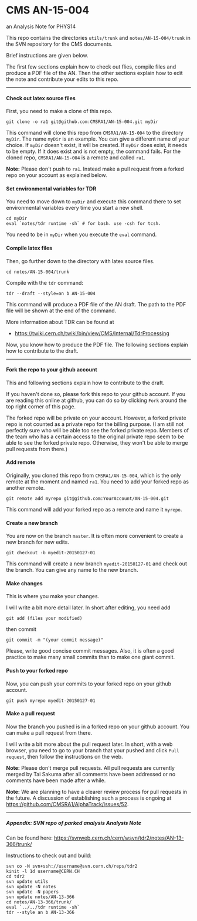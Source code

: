 # CMS AN-15-004
an Analysis Note for PHYS14

This repo contains the directories `utils/trunk` and  `notes/AN-15-004/trunk` in the SVN repository for the CMS documents.

Brief instructions are given below.

The first few sections explain how to check out flies, compile files and produce a PDF file of the AN. Then the other sections explain how to edit the note and contribute your edits to this repo.

---

#### Check out latex source files

First, you need to make a clone of this repo.

    git clone -o ra1 git@github.com:CMSRA1/AN-15-004.git myDir

This command will clone this repo from `CMSRA1/AN-15-004` to the directory `myDir`. The name `myDir` is an example. You can give a different name of your choice. If `myDir` doesn't exist, it will be created. If `myDir` does exist, it needs to be empty. If it does exist and is not empty, the command fails. For the cloned repo, `CMSRA1/AN-15-004` is a remote and called `ra1`.

**Note:** Please don't push to `ra1`. Instead make a pull request from a forked repo on your account as explained below.


#### Set environmental variables for TDR

You need to move down to `myDir` and execute this command there to set environmental variables every time you start a new shell.

    cd myDir
    eval `notes/tdr runtime -sh` # for bash. use -csh for tcsh.

You need to be in `myDir` when you execute the `eval` command.

#### Compile latex files

Then, go further down to the directory with latex source files.

    cd notes/AN-15-004/trunk

Compile with the `tdr` command:

    tdr --draft --style=an b AN-15-004

This command will produce a PDF file of the AN draft. The path to the PDF file will be shown at the end of the command.

More information about TDR can be found at

* https://twiki.cern.ch/twiki/bin/view/CMS/Internal/TdrProcessing

Now, you know how to produce the PDF file. The following sections explain how to contribute to the draft.

---

#### Fork the repo to your github account

This and following sections explain how to contribute to the draft.

If you haven't done so, please fork this repo to your github account. If you are reading this online at github, you can do so by clicking `Fork`  around the top right corner of this page.

The forked repo will be private on your account. However, a forked private repo is not counted as a private repo for the billing purpose.  (I am still not perfectly sure who will be able too see the forked private repo. Members of the team who has a certain access to the original private repo seem to be able to see the forked private repo. Otherwise, they won't be able to merge pull requests from there.)

#### Add remote

Originally, you cloned this repo from `CMSRA1/AN-15-004`, which is the only remote at the moment and named `ra1`. You need to add your forked repo as another remote.

    git remote add myrepo git@github.com:YourAccount/AN-15-004.git

This command will add your forked repo as a remote and name it `myrepo`.

#### Create a new branch 

You are now on the branch `master`. It is often more convenient to create a new branch for new edits.

    git checkout -b myedit-20150127-01

This command will create a new branch `myedit-20150127-01` and check out the branch. You can give any name to the new branch.

#### Make changes

This is where you make your changes. 

I will write a bit more detail later. In short after editing, you need add 

    git add (files your modified)

then commit

    git commit -m "(your commit message)"

Please, write good concise commit messages. Also, it is often a good practice to make many small commits than to make one giant commit.

#### Push to your forked repo

Now, you can push your commits to your forked repo on your github account.

    git push myrepo myedit-20150127-01

#### Make a pull request

Now the branch you pushed is in a forked repo on your github account. You can make a pull request from there. 

I will write a bit more about the pull request later.  In short, with a web browser, you need to go to your branch that your pushed and click `Pull request`, then follow the instructions on the web.

**Note:** Please don't merge pull requests. All pull requests are currently merged by Tai Sakuma after all comments have been addressed or no comments have been made after a while.

**Note:** We are planning to have a clearer review process for pull requests in the future. A discussion of establishing such a process is ongoing at https://github.com/CMSRA1/AlphaTrack/issues/52.

---

##### Appendix: SVN repo of parked analysis Analysis Note


Can be found here:
https://svnweb.cern.ch/cern/wsvn/tdr2/notes/AN-13-366/trunk/

Instructions to check out and build:

    svn co -N svn+ssh://username@svn.cern.ch/reps/tdr2
    kinit -l 1d username@CERN.CH
    cd tdr2
    svn update utils
    svn update -N notes
    svn update -N papers
    svn update notes/AN-13-366
    cd notes/AN-13-366/trunk/
    eval `../../tdr runtime -sh` 
    tdr --style an b AN-13-366

